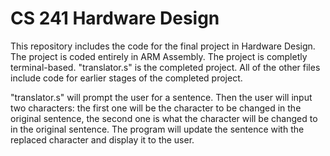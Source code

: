 # CS 241 Hardware Design
This repository includes the code for the final project in Hardware Design.
The project is coded entirely in ARM Assembly. The project is completly terminal-based. "translator.s" is the completed project. All of the other files include code for earlier stages of the completed project.

"translator.s" will prompt the user for a sentence. Then the user will input two characters: the first one will be the character to be changed in the original sentence, the second one is what the character will be changed to in the original sentence. The program will update the sentence with the replaced character and display it to the user.